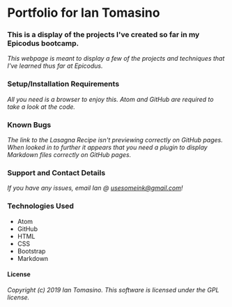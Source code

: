 # Portfolio for Ian Tomasino

### This is a display of the projects I've created so far in my Epicodus bootcamp.
_This webpage is meant to display a few of the projects and techniques that I've learned thus far at Epicodus._
### Setup/Installation Requirements
_All you need is a browser to enjoy this. Atom and GitHub are required to take a look at the code._
### Known Bugs
_The link to the Lasagna Recipe isn't previewing correctly on GitHub pages. When looked in to further it appears that you need a plugin to display Markdown files correctly on GitHub pages._
### Support and Contact Details
_If you have any issues, email Ian @ usesomeink@gmail.com!_
### Technologies Used
* Atom
* GitHub
* HTML
* CSS
* Bootstrap
* Markdown

#### License
_Copyright (c) 2019 Ian Tomasino. This software is licensed under the GPL license._
